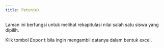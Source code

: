 ```yaml
---
title: Petunjuk
---
```


Laman ini berfungsi untuk melihat rekapitulasi nilai salah satu siswa yang dipilih.

Klik tombol <kbd class="kbd">Export</kbd> bila ingin mengambil datanya dalam bentuk excel.
